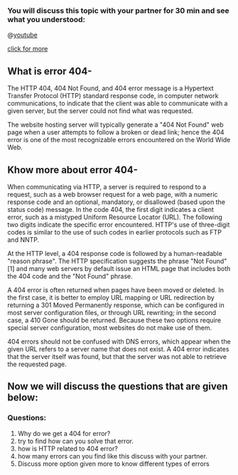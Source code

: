 



### You will discuss this topic with your partner for 30 min and see what you understood:

@[youtube](ImEQFprFKWA)

[click for more ](http://alistapart.com/article/amoreuseful404)


## What is error 404-



The HTTP 404, 404 Not Found, and 404 error message is a Hypertext Transfer Protocol (HTTP) standard response code, in computer network communications, to indicate that the client was able to communicate with a given server, but the server could not find what was requested.

The website hosting server will typically generate a "404 Not Found" web page when a user attempts to follow a broken or dead link; hence the 404 error is one of the most recognizable errors encountered on the World Wide Web.


## Khow more about error 404-


When communicating via HTTP, a server is required to respond to a request, such as a web browser request for a web page, with a numeric response code and an optional, mandatory, or disallowed (based upon the status code) message. In the code 404, the first digit indicates a client error, such as a mistyped Uniform Resource Locator (URL). The following two digits indicate the specific error encountered. HTTP's use of three-digit codes is similar to the use of such codes in earlier protocols such as FTP and NNTP.

At the HTTP level, a 404 response code is followed by a human-readable "reason phrase". The HTTP specification suggests the phrase "Not Found"[1] and many web servers by default issue an HTML page that includes both the 404 code and the "Not Found" phrase.

A 404 error is often returned when pages have been moved or deleted. In the first case, it is better to employ URL mapping or URL redirection by returning a 301 Moved Permanently response, which can be configured in most server configuration files, or through URL rewriting; in the second case, a 410 Gone should be returned. Because these two options require special server configuration, most websites do not make use of them.

404 errors should not be confused with DNS errors, which appear when the given URL refers to a server name that does not exist. A 404 error indicates that the server itself was found, but that the server was not able to retrieve the requested page.

## Now we will discuss the questions that are given below:



### Questions:

1. Why do we get a 404 for error?
2. try to find how can you solve that error.
3. how is HTTP related to 404 error?
4. how many errors can you find like this discuss with your partner.
5. Discuss more option given more to know different types of errors  





